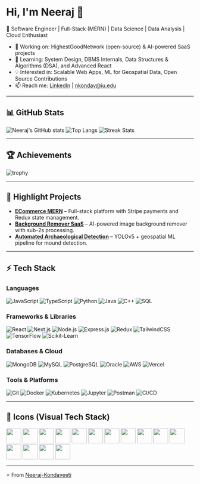 # Hi, I'm Neeraj 👋

🚀 Software Engineer | Full-Stack (MERN) | Data Science | Data Analysis | Cloud Enthusiast  

- 🔭 Working on: HighestGoodNetwork (open-source) & AI-powered SaaS projects  
- 🌱 Learning: System Design, DBMS Internals, Data Structures & Algorithms (DSA), and Advanced React  
- 💡 Interested in: Scalable Web Apps, ML for Geospatial Data, Open Source Contributions  
- 📫 Reach me: [LinkedIn](https://www.linkedin.com/in/neeraj-kondaveeti-806b67208/) | nkondav@iu.edu  

---

## 📊 GitHub Stats
![Neeraj's GitHub stats](https://github-readme-stats-9lee1uvia-neerajs-projects-789bf887.vercel.app/api?username=Neeraj-Kondaveeti&show_icons=true&theme=radical)
![Top Langs](https://github-readme-stats-9lee1uvia-neerajs-projects-789bf887.vercel.app/api/top-langs/?username=Neeraj-Kondaveeti&layout=compact&theme=radical)
![Streak Stats](https://github-readme-streak-stats.herokuapp.com/?user=Neeraj-Kondaveeti&theme=radical)  

---

## 🏆 Achievements
![trophy](https://github-profile-trophy.vercel.app/?username=Neeraj-Kondaveeti&theme=onedark&row=1)

---

## 🚀 Highlight Projects
- [**ECommerce MERN**](https://github.com/Neeraj-Kondaveeti/ECommerce_MERN-) – Full-stack platform with Stripe payments and Redux state management.  
- [**Background Remover SaaS**](https://github.com/Neeraj-Kondaveeti/BackGround-Remover-App) – AI-powered image background remover with sub-2s processing.  
- [**Automated Archaeological Detection**](https://github.com/Neeraj-Kondaveeti/Projects/tree/main/Automatic%20Mounds%20Detection) – YOLOv5 + geospatial ML pipeline for mound detection.  

---

## ⚡ Tech Stack

### Languages
![JavaScript](https://img.shields.io/badge/JavaScript-F7DF1E?logo=javascript&logoColor=000) 
![TypeScript](https://img.shields.io/badge/TypeScript-3178C6?logo=typescript&logoColor=fff)
![Python](https://img.shields.io/badge/Python-3776AB?logo=python&logoColor=fff)
![Java](https://img.shields.io/badge/Java-007396?logo=java&logoColor=fff)
![C++](https://img.shields.io/badge/C++-00599C?logo=cplusplus&logoColor=fff)
![SQL](https://img.shields.io/badge/SQL-003B57?logo=databricks&logoColor=fff)

### Frameworks & Libraries
![React](https://img.shields.io/badge/React-61DAFB?logo=react&logoColor=000)
![Next.js](https://img.shields.io/badge/Next.js-000000?logo=nextdotjs&logoColor=fff)
![Node.js](https://img.shields.io/badge/Node.js-339933?logo=node.js&logoColor=fff)
![Express.js](https://img.shields.io/badge/Express.js-000000?logo=express&logoColor=fff)
![Redux](https://img.shields.io/badge/Redux-764ABC?logo=redux&logoColor=fff)
![TailwindCSS](https://img.shields.io/badge/Tailwind_CSS-38B2AC?logo=tailwind-css&logoColor=fff)
![TensorFlow](https://img.shields.io/badge/TensorFlow-FF6F00?logo=tensorflow&logoColor=fff)
![Scikit-Learn](https://img.shields.io/badge/Scikit--Learn-F7931E?logo=scikitlearn&logoColor=fff)

### Databases & Cloud
![MongoDB](https://img.shields.io/badge/MongoDB-47A248?logo=mongodb&logoColor=fff)
![MySQL](https://img.shields.io/badge/MySQL-4479A1?logo=mysql&logoColor=fff)
![PostgreSQL](https://img.shields.io/badge/PostgreSQL-336791?logo=postgresql&logoColor=fff)
![Oracle](https://img.shields.io/badge/Oracle-F80000?logo=oracle&logoColor=fff)
![AWS](https://img.shields.io/badge/AWS-232F3E?logo=amazon-aws&logoColor=fff)
![Vercel](https://img.shields.io/badge/Vercel-000000?logo=vercel&logoColor=fff)

### Tools & Platforms
![Git](https://img.shields.io/badge/Git-F05032?logo=git&logoColor=fff)
![Docker](https://img.shields.io/badge/Docker-2496ED?logo=docker&logoColor=fff)
![Kubernetes](https://img.shields.io/badge/Kubernetes-326CE5?logo=kubernetes&logoColor=fff)
![Jupyter](https://img.shields.io/badge/Jupyter-F37626?logo=jupyter&logoColor=fff)
![Postman](https://img.shields.io/badge/Postman-FF6C37?logo=postman&logoColor=fff)
![CI/CD](https://img.shields.io/badge/CI%2FCD-2088FF?logo=github-actions&logoColor=fff)

---

## 🎨 Icons (Visual Tech Stack)

<p align="left">
  <img src="https://cdn.jsdelivr.net/gh/devicons/devicon/icons/react/react-original.svg" width="40" height="40"/>
  <img src="https://cdn.jsdelivr.net/gh/devicons/devicon/icons/python/python-original.svg" width="40" height="40"/>
  <img src="https://cdn.jsdelivr.net/gh/devicons/devicon/icons/javascript/javascript-original.svg" width="40" height="40"/>
  <img src="https://cdn.jsdelivr.net/gh/devicons/devicon/icons/typescript/typescript-original.svg" width="40" height="40"/>
  <img src="https://cdn.jsdelivr.net/gh/devicons/devicon/icons/java/java-original.svg" width="40" height="40"/>
  <img src="https://cdn.jsdelivr.net/gh/devicons/devicon/icons/cplusplus/cplusplus-original.svg" width="40" height="40"/>
  <img src="https://cdn.jsdelivr.net/gh/devicons/devicon/icons/nodejs/nodejs-original.svg" width="40" height="40"/>
  <img src="https://cdn.jsdelivr.net/gh/devicons/devicon/icons/express/express-original.svg" width="40" height="40"/>
  <img src="https://cdn.jsdelivr.net/gh/devicons/devicon/icons/mongodb/mongodb-original.svg" width="40" height="40"/>
  <img src="https://cdn.jsdelivr.net/gh/devicons/devicon/icons/mysql/mysql-original.svg" width="40" height="40"/>
  <img src="https://cdn.jsdelivr.net/gh/devicons/devicon/icons/postgresql/postgresql-original.svg" width="40" height="40"/>
  <img src="https://cdn.jsdelivr.net/gh/devicons/devicon/icons/docker/docker-original.svg" width="40" height="40"/>
  <img src="https://cdn.jsdelivr.net/gh/devicons/devicon/icons/kubernetes/kubernetes-plain.svg" width="40" height="40"/>
  <img src="https://cdn.jsdelivr.net/gh/devicons/devicon/icons/jupyter/jupyter-original.svg" width="40" height="40"/>
  <img src="https://cdn.jsdelivr.net/gh/devicons/devicon/icons/git/git-original.svg" width="40" height="40"/>
</p>

---

⭐️ From [Neeraj-Kondaveeti](https://github.com/Neeraj-Kondaveeti)
